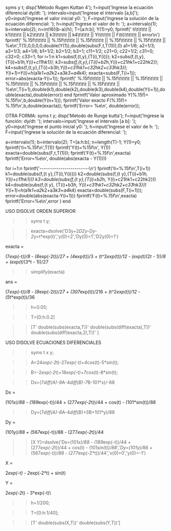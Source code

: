 syms y t;
disp('Método Rugen Kuttan 4');
f=input('Ingrese la ecuación diferencial dy/dt: ');
intervalo=input('Ingrese el intervalo [a,b]');
y0=input('Ingrese el valor inicial y0: ');
F=input('Ingrese la solución de la ecuación diferencial: ');
h=input('Ingrese el valor de h: ');
a=intervalo(1);
b=intervalo(2);
n=int16((b-a)/h);
T=[a:h:b];
Y(1)=y0;
fprintf(' ti\t\t\t\t || k1\t\t\t\t || k2\t\t\t\t || k3\t\t\t\t || k4\t\t\t\t || Yi\t\t\t\t || F(ti)\t\t\t\t || error\n')
fprintf(' %.15f\t\t\t\t || %.15f\t\t\t\t || %.15f\t\t\t\t || %.15f\t\t\t\t || %.15f\t\t\t\t || %e\n',T(1),0,0,0,0,double(Y(1)),double(subs(F,t,T(1))),0)
a1=1/6;
a2=1/3;
a3=1/3;
a4=1/6;
b1=1/2;
b2=1/2;
b3=1;
c11=1/2;
c21=0;
c22=1/2;
c31=0;
c32=0;
c33=1;
for i=1:n
   k1=subs(f,{t,y},{T(i),Y(i)});
   k2=subs(f,{t,y},{T(i)+b1*h,Y(i)+c11*h*k1});
   k3=subs(f,{t,y},{T(i)+b2*h,Y(i)+c21*h*k1+c22*h*k2});
   k4=subs(f,{t,y},{T(i)+b3*h,Y(i)+c31*h*k1+c32*h*k2+c33*h*k3});
   Y(i+1)=Y(i)+h*(a1*k1+a2*k2+a3*k3+a4*k4);
   exacta=subs(F,T(i+1));
   error=abs(exacta-Y(i+1));
   fprintf(' %.15f\t\t\t\t || %.15f\t\t\t\t || %.15f\t\t\t\t || %.15f\t\t\t\t || %.15f\t\t\t\t || %.15f\t\t\t\t || %.15f\t\t\t\t || %e\n',T(i+1),double(k1),double(k2),double(k3),double(k4),double(Y(i+1)),double(exacta),double(error))
end
fprintf('Valor aproximado Y(%.15f)= %.15f\n',b,double(Y(n+1)));
fprintf('Valor exacto F(%.15f)= %.15f\n',b,double(exacta));
fprintf('Error= %e\n', double(error));

OTRA FORMA:
syms t y;
disp('Metodo de Runge kutta');
f=input('Ingrese la función: dy/dt: ');
intervalo=input('Ingrese el intervalo [a b]: ');
y0=input('Ingrese el punto inicial y0: ');
h=input('Ingrese el valor de h: ');
F=input('Ingrese la solución de la ecuación diferencial: ');

a=intervalo(1);
b=intervalo(2);
T=[a:h:b];
n=length(T)-1;
Y(1)=y0;
fprintf('ti=%.15f\n',T(1))
fprintf('Y(t)=%15f\n', Y(1))
exacta=double(subs(F,t,T(1)));
fprintf('F(t)=%.15f\n',exacta)
fprintf('Error=%e\n', double(abs(exacta - Y(1))))

for i=1:n
    fprintf('------------------------\n')
    fprintf('ti=%.15f\n',T(i+1))
    k1=double(subs(f,{t y},{T(i),Y(i)}))
    k2=double(subs(f,{t y},{T(i)+b1*h, Y(i)+c11*h*k1}))
    k3=double(subs(f,{t y},{T(i)+b2*h, Y(i)+c21*h*k1+c22*h*k2}))
    k4=double(subs(f,{t y}, {T(i)+b3*h, Y(i)+c31*h*k1+c32*h*k2+c33*h*k3}))
    Y(i+1)=h*(a1*k1+a2*k2+a3*k3+a4*k4)
    exacta=double(subs(F,T(i+1)));
    error=double(abs(exacta-Y(i+1)))
    fprintf('F(t)=%.15f\n',exacta)
    fprintf('Error=%e\n',error )
end
    


USO DISOLVE ORDEN SUPERIOR
>> syms t y;

>> exacta=dsolve('D3y+2*D2y-Dy-2*y=t*exp(t)','y(0)=2','Dy(0)=1','D2y(0)=1')

exacta =

(7*exp(-t))/8 - (8*exp(-2*t))/27 + (4*exp(t))/3 + (t^2*exp(t))/12 - (exp(t)*(2*t - 1))/8 + (exp(t)*(3*t - 1))/27

>> simplify(exacta)

ans =

(7*exp(-t))/8 - (8*exp(-2*t))/27 + (307*exp(t))/216 + (t^2*exp(t))/12 - (5*t*exp(t))/36

>> h=0.05;

>> T=[0:h:0.2]

>> [T' double(subs(exacta,T))' double(subs(diff(exacta),T))' double(subs(diff(exacta,2),T))' ]


USO DISOLVE ECUACIONES DIFERENCIALES
>> syms t x y;

>> A=24*exp(-2*t)-27*exp(-t)+4*cos(t)-5*sin(t);

>> B=-2*exp(-2*t)+18*exp(-t)+7*cos(t)-8*sin(t);

>> Dx=(7*diff(A)-9*A-4*diff(B)-7*B-101*x)/-88

Dx = 

(101*x)/88 - (189*exp(-t))/44 + (277*exp(-2*t))/44 + cos(t) - (101*sin(t))/88

>> Dy=(7*diff(A)-8*A-4*diff(B)+5*B+101*y)/88 

Dy =

(101*y)/88 + (567*exp(-t))/88 - (277*exp(-2*t))/44 

>> [X Y]=dsolve('Dx=(101*x)/88 - (189*exp(-t))/44 + (277*exp(-2*t))/44 + cos(t) - (101*sin(t))/88','Dy=(101*y)/88 + (567*exp(-t))/88 - (277*exp(-2*t))/44','x(0)=0','y(0)=-1')

X = 

2*exp(-t) - 2*exp(-2*t) + sin(t) 

Y =

2*exp(-2*t) - 3*exp(-t)\ 

>> h=1/200;

>> T=[0:h:1/40];

>> [T' double(subs(X,T))' double(subs(Y,T))']
 
